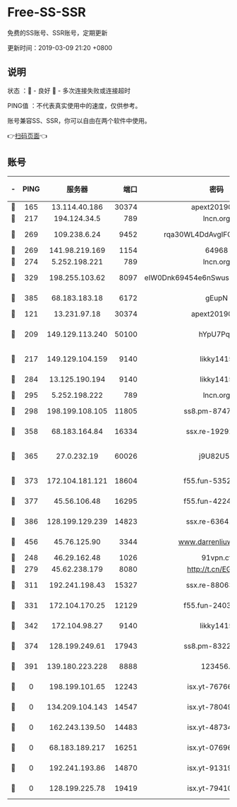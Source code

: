 # Free-SS-SSR

免费的SS账号、SSR账号，定期更新

更新时间：2019-03-09 21:20 +0800

## 说明

状态     ：🙂 - 良好 🙁 - 多次连接失败或连接超时

PING值   ：不代表真实使用中的速度，仅供参考。

账号兼容SS、SSR，你可以自由在两个软件中使用。

👉[扫码页面](https://liesauer.github.io/Free-SS-SSR/)👈

## 账号

|-|PING|服务器|端口|密码|加密方式|区域|
|:----:|:----:|:-----:|-----:|:----:|:----:|:----:|
|🙂|165|13.114.40.186|30374|apext2019006|chacha20|JP|
|🙂|217|194.124.34.5|789|lncn.org|rc4|JP|
|🙂|269|109.238.6.24|9452|rqa30WL4DdAvgIFG6Fs3znzTa|aes-256-cfb|FR|
|🙂|269|141.98.219.169|1154|64968|chacha20|US|
|🙂|274|5.252.198.221|789|lncn.org|rc4|JP|
|🙂|329|198.255.103.62|8097|eIW0Dnk69454e6nSwuspv9DmS201tQ0D|aes-256-cfb|US|
|🙂|385|68.183.183.18|6172|gEupN|aes-256-cfb|SG|
|🙂|121|13.231.97.18|30374|apext2019006|chacha20|JP|
|🙂|209|149.129.113.240|50100|hYpU7PqP|chacha20-ietf-poly1305|CN|
|🙂|217|149.129.104.159|9140|likky1415|aes-256-cfb|HK|
|🙂|284|13.125.190.194|9140|likky1415|aes-256-cfb|KR|
|🙂|295|5.252.198.222|789|lncn.org|rc4|JP|
|🙂|298|198.199.108.105|11805|ss8.pm-87479488|aes-256-cfb|US|
|🙂|358|68.183.164.84|16334|ssx.re-19292784|aes-256-cfb|US|
|🙂|365|27.0.232.19|60026|j9U82U53|xchacha20-ietf-poly1305|HK|
|🙂|373|172.104.181.121|18604|f55.fun-53524229|aes-256-cfb|SG|
|🙂|377|45.56.106.48|16295|f55.fun-42240509|aes-256-cfb|US|
|🙂|386|128.199.129.239|14823|ssx.re-63641713|aes-256-cfb|SG|
|🙂|456|45.76.125.90|3344|www.darrenliuwei.com|aes-256-cfb|AU|
|🙁|248|46.29.162.48|1026|91vpn.cf|rc4-md5|RU|
|🙁|279|45.62.238.179|8080|http://t.cn/EGJIyrl|rc4-md5|CA|
|🙁|311|192.241.198.43|15327|ssx.re-88063170|aes-256-cfb|US|
|🙁|331|172.104.170.25|12129|f55.fun-24030753|aes-256-cfb|SG|
|🙁|342|172.104.98.27|9140|likky1415|aes-256-cfb|JP|
|🙁|374|128.199.249.61|17943|ss8.pm-83224449|aes-256-cfb|SG|
|🙁|391|139.180.223.228|8888|123456..|aes-256-cfb|JP|
|🙁|0|198.199.101.65|12243|isx.yt-76766830|aes-256-cfb|US|
|🙁|0|134.209.104.143|14547|isx.yt-78049863|aes-256-cfb|SG|
|🙁|0|162.243.139.50|14483|isx.yt-48734916|aes-256-cfb|US|
|🙁|0|68.183.189.217|16251|isx.yt-07696164|aes-256-cfb|SG|
|🙁|0|192.241.193.86|14870|isx.yt-91319838|aes-256-cfb|US|
|🙁|0|128.199.225.78|19419|isx.yt-79410902|aes-256-cfb|SG|
